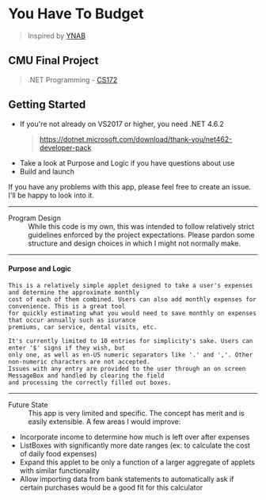 # You Have To Budget
> Inspired by [YNAB](https://www.youneedabudget.com/)

## CMU Final Project
> .NET Programming - [CS172](https://compass.centralmethodist.edu/ICS/Academics/CS/CS172__EX16/EXFA_2016_UNDG-CS172__EX16_-OA/)

## Getting Started 
  * If you're not already on VS2017 or higher, you need .NET 4.6.2
     > https://dotnet.microsoft.com/download/thank-you/net462-developer-pack
  * Take a look at Purpose and Logic if you have questions about use
  * Build and launch

If you have any problems with this app, please feel free to create an issue. I'll be happy to look into it.

---

<dl>
  <dt>Program Design</dt>
  <dd></dd>
  <dd>While this code is my own, this was intended to follow relatively strict guidelines enforced by the project expectations. 
  Please pardon some structure and design choices in which I might not normally make.</dd>
</dl>

---

#### Purpose and Logic
    This is a relatively simple applet designed to take a user's expenses and determine the approximate monthly
    cost of each of them combined. Users can also add monthly expenses for convenience. This is a great tool
    for quickly estimating what you would need to save monthly on expenses that occur annually such as isurance
    premiums, car service, dental visits, etc.

    It's currently limited to 10 entries for simplicity's sake. Users can enter '$' signs if they wish, but
    only one, as well as en-US numeric separators like '.' and ','. Other non-numeric characters are not accepted. 
    Issues with any entry are provided to the user through an on screen MessageBox and handled by clearing the field
    and processing the correctly filled out boxes.
    
---

<dl>
  <dt>Future State</dt>
  <dd></dd>
  <dd>This app is very limited and specific. The concept has merit and is easily extensible. A few areas I would improve:</dd>
</dl>

  * Incorporate income to determine how much is left over after expenses
  * ListBoxes with significantly more date ranges (ex: to calculate the cost of daily food expenses)
  * Expand this applet to be only a function of a larger aggregate of applets with similar functionality
  * Allow importing data from bank statements to automatically ask if certain purchases would be a good fit for this calculator
